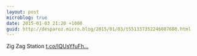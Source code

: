 ```yaml
---
layout: post
microblog: true
date: 2015-01-03 21:20 +1000
guid: http://desparoz.micro.blog/2015/01/03/t551337352246087680.html
---
```

Zig Zag Station [t.co/IQUsYfuFh...](http://t.co/IQUsYfuFhL)
